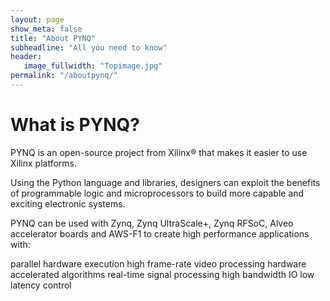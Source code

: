 ```yaml
---
layout: page
show_meta: false
title: "About PYNQ"
subheadline: "All you need to know"
header:
   image_fullwidth: "Topimage.jpg"
permalink: "/aboutpynq/"
---
```


# What is PYNQ?

PYNQ is an open-source project from Xilinx® that makes it easier to use Xilinx platforms.

Using the Python language and libraries, designers can exploit the benefits of programmable logic and microprocessors to build more capable and exciting electronic systems.

PYNQ can be used with Zynq, Zynq UltraScale+, Zynq RFSoC, Alveo accelerator boards and AWS-F1 to create high performance applications with:

parallel hardware execution
high frame-rate video processing
hardware accelerated algorithms
real-time signal processing
high bandwidth IO
low latency control

